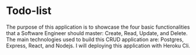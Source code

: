 # Todo-list
The purpose of this application is to showcase the four basic functionalities that a Software Engineer should master: Create, Read, Update, and Delete. The main technologies used to build this CRUD application are: Postgres, Express, React, and Nodejs. I will deploying this application with Heroku Cli.

